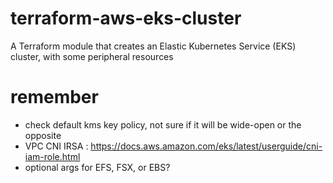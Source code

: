 # terraform-aws-eks-cluster
A Terraform module that creates an Elastic Kubernetes Service (EKS) cluster, with some peripheral resources

# remember

- check default kms key policy, not sure if it will be wide-open or the opposite
- VPC CNI IRSA : https://docs.aws.amazon.com/eks/latest/userguide/cni-iam-role.html
- optional args for EFS, FSX, or EBS?
